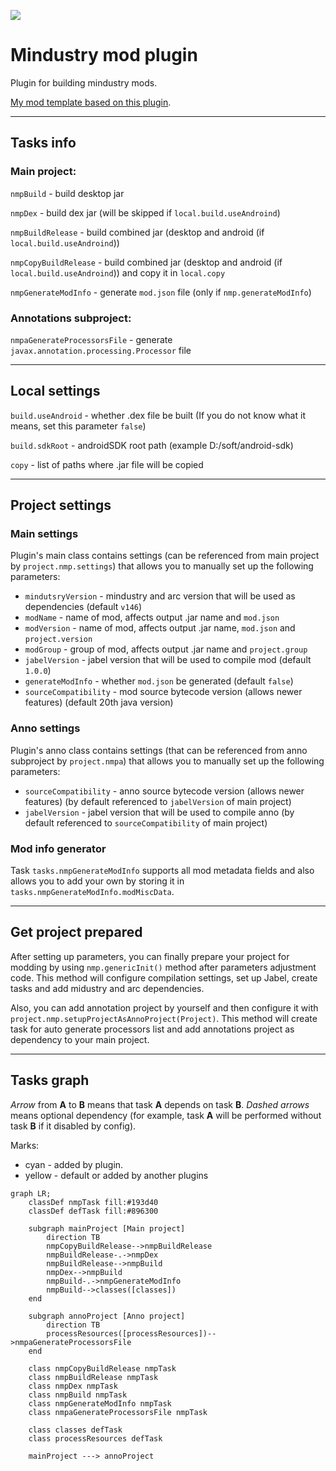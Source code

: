 [![](https://jitpack.io/v/nekit508/mindustry-mod-plugin.svg)](https://jitpack.io/#nekit508/mindustry-mod-plugin)

# Mindustry mod plugin

Plugin for building mindustry mods.

[My mod template based on this plugin](https://github.com/nekit508/mmp-template).

---
## Tasks info

### Main project:

`nmpBuild` - build desktop jar

`nmpDex` - build dex jar (will be skipped if `local.build.useAndroind`)

`nmpBuildRelease` - build combined jar (desktop and android (if `local.build.useAndroind`))

`nmpCopyBuildRelease` - build combined jar (desktop and android (if `local.build.useAndroind`)) and copy it in `local.copy`

`nmpGenerateModInfo` - generate `mod.json` file (only if `nmp.generateModInfo`)

### Annotations subproject:

`nmpaGenerateProcessorsFile` - generate `javax.annotation.processing.Processor` file

---
## Local settings

`build.useAndroid` - whether .dex file be built (If you do not know what it means, set this parameter `false`)

`build.sdkRoot` - androidSDK root path (example D:/soft/android-sdk)

`copy` - list of paths where .jar file will be copied

---
## Project settings

### Main settings

Plugin's main class contains settings (can be referenced from main project by `project.nmp.settings`) that allows you to manually set up the following parameters:
- `mindutsryVersion` - mindustry and arc version that will be used as dependencies (default `v146`)
- `modName` - name of mod, affects output .jar name and `mod.json`
- `modVersion` - name of mod, affects output .jar name, `mod.json` and `project.version`
- `modGroup` - group of mod, affects output .jar name and `project.group`
- `jabelVersion` - jabel version that will be used to compile mod (default `1.0.0`)
- `generateModInfo` - whether `mod.json` be generated (default `false`)
- `sourceCompatibility` - mod source bytecode version (allows newer features) (default 20th java version)

### Anno settings

Plugin's anno class contains settings (that can be referenced from anno subproject by `project.nmpa`) that allows you to manually set up the following parameters:
- `sourceCompatibility` - anno source bytecode version (allows newer features) (by default referenced to `jabelVersion` of main project)
- `jabelVersion` - jabel version that will be used to compile anno (by default referenced to `sourceCompatibility` of main project)

### Mod info generator

Task `tasks.nmpGenerateModInfo` supports all mod metadata fields and also allows you to add your own by storing it in `tasks.nmpGenerateModInfo.modMiscData`.

--- 
## Get project prepared

After setting up parameters, you can finally prepare your project for modding by using `nmp.genericInit()` method after parameters adjustment code.
This method will configure compilation settings, set up Jabel, create tasks and add midustry and arc dependencies.

Also, you can add annotation project by yourself and then configure it with `project.nmp.setupProjectAsAnnoProject(Project)`.
This method will create task for auto generate processors list and add annotations project as dependency to your main project.

---
## Tasks graph

_Arrow_ from **A** to **B** means that task **A** depends on task **B**.
_Dashed arrows_ means optional dependency 
(for example, task **A** will be performed without task **B** if it disabled by config).

Marks:
- cyan - added by plugin.
- yellow - default or added by another plugins

```mermaid
graph LR;
    classDef nmpTask fill:#193d40
    classDef defTask fill:#896300
    
    subgraph mainProject [Main project]
        direction TB
        nmpCopyBuildRelease-->nmpBuildRelease
        nmpBuildRelease-.->nmpDex
        nmpBuildRelease-->nmpBuild
        nmpDex-->nmpBuild
        nmpBuild-.->nmpGenerateModInfo
        nmpBuild-->classes([classes])
    end
    
    subgraph annoProject [Anno project]
        direction TB
        processResources([processResources])-->nmpaGenerateProcessorsFile
    end
    
    class nmpCopyBuildRelease nmpTask
    class nmpBuildRelease nmpTask
    class nmpDex nmpTask
    class nmpBuild nmpTask
    class nmpGenerateModInfo nmpTask
    class nmpaGenerateProcessorsFile nmpTask
        
    class classes defTask
    class processResources defTask
    
    mainProject ---> annoProject
```
